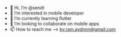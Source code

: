 - 👋 Hi, I’m @sendt
- 👀 I’m interested in mobile developer
- 🌱 I’m currently learning flutter
- 💞️ I’m looking to collaborate on mobile apps
- 📫 How to reach me --> by.ram.aydnnn@gmail.com

<!---
sendt/sendt is a ✨ special ✨ repository because its `README.md` (this file) appears on your GitHub profile.
You can click the Preview link to take a look at your changes.
--->
